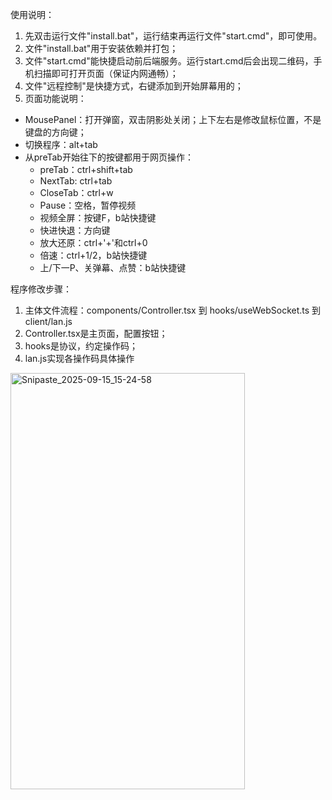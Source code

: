 使用说明：  
1. 先双击运行文件"install.bat"，运行结束再运行文件"start.cmd"，即可使用。
2. 文件"install.bat"用于安装依赖并打包；
3. 文件"start.cmd"能快捷启动前后端服务。运行start.cmd后会出现二维码，手机扫描即可打开页面（保证内网通畅）；  
4. 文件"远程控制"是快捷方式，右键添加到开始屏幕用的；  
5. 页面功能说明：  
- MousePanel：打开弹窗，双击阴影处关闭；上下左右是修改鼠标位置，不是键盘的方向键；
- 切换程序：alt+tab
- 从preTab开始往下的按键都用于网页操作：
  - preTab：ctrl+shift+tab
  - NextTab: ctrl+tab
  - CloseTab：ctrl+w
  - Pause：空格，暂停视频
  - 视频全屏：按键F，b站快捷键
  - 快进快退：方向键
  - 放大还原：ctrl+'+'和ctrl+0
  - 倍速：ctrl+1/2，b站快捷键
  - 上/下一P、关弹幕、点赞：b站快捷键

程序修改步骤：
1. 主体文件流程：components/Controller.tsx 到 hooks/useWebSocket.ts 到 client/lan.js
2. Controller.tsx是主页面，配置按钮；
3. hooks是协议，约定操作码；
4. lan.js实现各操作码具体操作


<img width="375" height="666" alt="Snipaste_2025-09-15_15-24-58" src="https://github.com/user-attachments/assets/757ae7ca-f977-41bc-911a-378a64fda979" />
